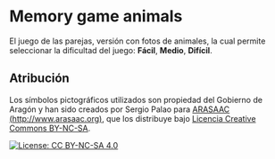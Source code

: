 # Memory game animals

El juego de las parejas, versión con fotos de animales, la cual permite seleccionar la dificultad del juego: **Fácil**, **Medio**, **Difícil**.


## Atribución

Los símbolos pictográficos utilizados son propiedad del Gobierno de Aragón y han sido creados por Sergio Palao para [ARASAAC (http://www.arasaac.org)](http://www.arasaac.org), que los distribuye bajo [Licencia Creative Commons BY-NC-SA](https://creativecommons.org/licenses/by-nc-sa/4.0/deed.undefined).

[![License: CC BY-NC-SA 4.0](https://licensebuttons.net/l/by-nc-sa/4.0/80x15.png)](https://creativecommons.org/licenses/by-nc-sa/4.0/)
